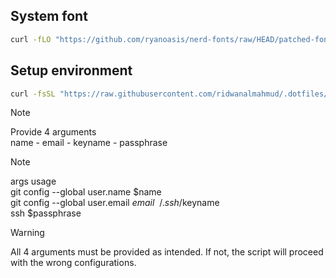 ## System font
```bash
curl -fLO "https://github.com/ryanoasis/nerd-fonts/raw/HEAD/patched-fonts/JetBrainsMono/Ligatures/Regular/JetBrainsMonoNerdFont-Regular.ttf"
```

## Setup environment
```bash
curl -fsSL "https://raw.githubusercontent.com/ridwanalmahmud/.dotfiles/refs/heads/master/RUN" | sh -s -- <args>
```

> [!NOTE]
> Provide 4 arguments \
name - email - keyname - passphrase

> [!NOTE]
> args usage \
git config --global user.name $name \
git config --global user.email $email \
~/.ssh/$keyname \
ssh $passphrase

> [!WARNING]
> All 4 arguments must be provided as intended.
If not, the script will proceed with the wrong configurations.
